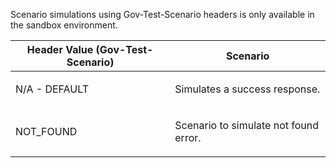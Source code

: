 <p>Scenario simulations using Gov-Test-Scenario headers is only available in the sandbox environment.</p>
<table>
    <thead>
        <tr>
            <th>Header Value (Gov-Test-Scenario)</th>
            <th>Scenario</th>
        </tr>
    </thead>
    <tbody>
        <tr>
            <td><p>N/A - DEFAULT</p></td>
            <td><p>Simulates a success response.</p></td>
        </tr>
        <tr>
            <td><p>NOT_FOUND</p></td>
            <td><p>Scenario to simulate not found error.</p></td>
        </tr>        
    </tbody>
</table>